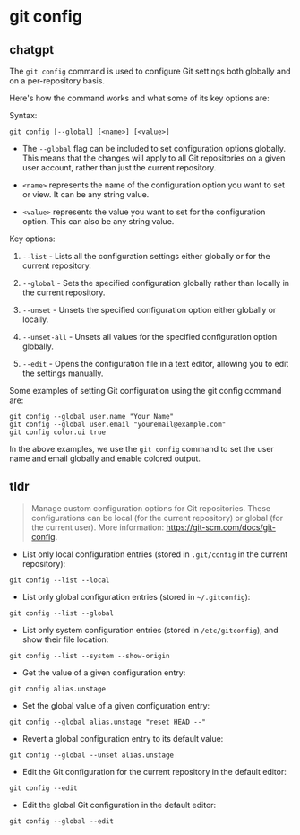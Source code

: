 # git config 
## chatgpt 
The `git config` command is used to configure Git settings both globally and on a per-repository basis. 

Here's how the command works and what some of its key options are:

Syntax:
```
git config [--global] [<name>] [<value>]
```

- The `--global` flag can be included to set configuration options globally. This means that the changes will apply to all Git repositories on a given user account, rather than just the current repository.

- `<name>` represents the name of the configuration option you want to set or view. It can be any string value.

- `<value>` represents the value you want to set for the configuration option. This can also be any string value.

Key options:

1. `--list` - Lists all the configuration settings either globally or for the current repository.

2. `--global` - Sets the specified configuration globally rather than locally in the current repository.

3. `--unset` - Unsets the specified configuration option either globally or locally.

4. `--unset-all` - Unsets all values for the specified configuration option globally.

5. `--edit` - Opens the configuration file in a text editor, allowing you to edit the settings manually.

Some examples of setting Git configuration using the git config command are:
```
git config --global user.name "Your Name"
git config --global user.email "youremail@example.com"
git config color.ui true

``` 

In the above examples, we use the `git config` command to set the user name and email globally and enable colored output. 

## tldr 
 
> Manage custom configuration options for Git repositories.
> These configurations can be local (for the current repository) or global (for the current user).
> More information: <https://git-scm.com/docs/git-config>.

- List only local configuration entries (stored in `.git/config` in the current repository):

`git config --list --local`

- List only global configuration entries (stored in `~/.gitconfig`):

`git config --list --global`

- List only system configuration entries (stored in `/etc/gitconfig`), and show their file location:

`git config --list --system --show-origin`

- Get the value of a given configuration entry:

`git config alias.unstage`

- Set the global value of a given configuration entry:

`git config --global alias.unstage "reset HEAD --"`

- Revert a global configuration entry to its default value:

`git config --global --unset alias.unstage`

- Edit the Git configuration for the current repository in the default editor:

`git config --edit`

- Edit the global Git configuration in the default editor:

`git config --global --edit`
